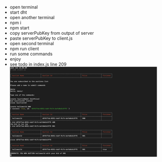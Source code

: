 - open terminal
- start dht
- open another terminal
- npm i
- npm start
- copy serverPubKey from output of server
- paste serverPubKey to client.js
- open second terminal
- npm run client
- run some commands
- enjoy
- see todo in index.js line 209
![screenshot](screenshot.png)
